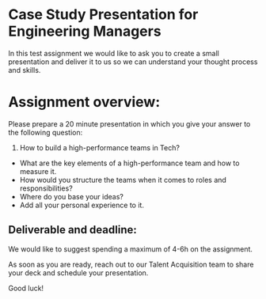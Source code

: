 # Case Study Presentation for Engineering Managers

In this test assignment we would like to ask you to create a small presentation and deliver it to us so we can understand your thought process and skills.

# Assignment overview:
Please prepare a 20 minute presentation in which you give your answer to the following question:

1. How to build a high-performance teams in Tech?
- What are the key elements of a high-performance team and how to measure it.
- How would you structure the teams when it comes to roles and responsibilities?
- Where do you base your ideas?
- Add all your personal experience to it.

## Deliverable and deadline:

We would like to suggest spending a maximum of 4-6h on the assignment.

As soon as you are ready, reach out to our Talent Acquisition team to share your deck and schedule your presentation.

Good luck! 
